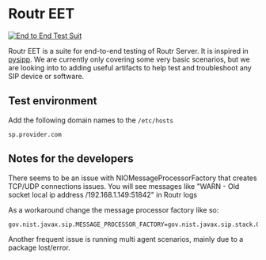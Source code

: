 # Routr EET

[![End to End Test Suit](https://github.com/fonoster/routr-eet/workflows/build/badge.svg)](https://github.com/fonoster/routr-eet/actions?workflow=build)

Routr EET is a suite for end-to-end testing of Routr Server. It is inspired in [pysipp](https://github.com/SIPp/pysipp).
We are currently only covering some very basic scenarios, but we are looking into to adding useful artifacts
to help test and troubleshoot any SIP device or software.

## Test environment

Add the following domain names to the `/etc/hosts`

`sp.provider.com`

## Notes for the developers

There seems to be an issue with NIOMessageProcessorFactory that creates TCP/UDP connections issues.
You will see messages like "WARN - Old socket local ip address /192.168.1.149:51842" in Routr logs

As a workaround change the message processor factory like so:

```
gov.nist.javax.sip.MESSAGE_PROCESSOR_FACTORY=gov.nist.javax.sip.stack.OIOMessageProcessorFactory
```

Another frequent issue is running multi agent scenarios, mainly due to a package lost/error.

